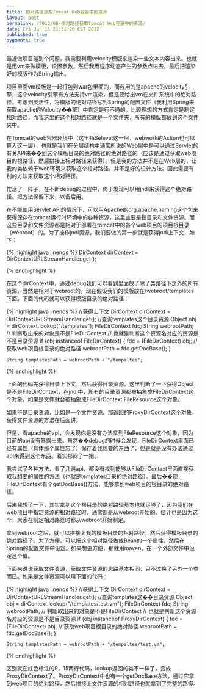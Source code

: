 ```yaml
---
title: 相对路径获取Tomcat Web容器中的资源
layout: post
permalink: /2012/06/相对路径获取Tomcat Web容器中的资源/
date: Fri Jun 15 21:31:20 CST 2012
published: true
pygments: true
---
```


最近做项目碰到个问题，我需要利用velocity模版来渲染一些文本内容出来。也就是用vm来做模版，设置参数，然后我用程序动态产生的参数点进去，最后把渲染好的模版作为String输出。

项目里面vm模版是一起打包到war包里面的，而我用的是apache的velocity引擎，这个velocity引擎有方法支持vm渲染，但是要给出vm在文件系统中的绝对路径。考虑到灵活性，将模版的绝对路径写到Spring的配置文件（我利用Spring来获取apache的Velocity��擎）中肯定是行不通的。比较理想的方式肯定是制定相对路径，而我这里的这个相对路径就是一个文件夹，所有的模版都放到这个文件夹中。

在Tomcat的web容器环境中（这里指Selevet这一层，webwork的Action也可以算入这一层），也就是我们在分层结构中通常所说的Web层中是可以通过Servlet的有关API来��到这个模版目录的绝对路径的绝对路径的（应该是通过获取web项目的根路径，然后拼接上相对路径来获得）。但是我的方法并不是在Web层的，让我的类依赖于Web环境来获取这个相对路径，并不是好的设计方法。因此需要有别的方法来获取这个相对路径。

忙活了一阵子，在不断debug的过程中，终于发现可以用jndi来获得这个绝对路径。把方法保留下来，以备后用。

在不能使用Servlet API的情况下，可以用Apache的org.apache.naming这个包来获得保存在tomcat运行时环境中的各种资源，这里主要是指目录和文件资源。而这些目录和文件资源都是相对于部署在tomcat中的各个web项目的项目根目录（webroot）的。为了操作jndi资源，我们要做的第一步就是获得jndi上下文，如下：

{% highlight java linenos %}
	DirContext dirContext = DirContextURLStreamHandler.get();

{% endhighlight %}


在这个dirContext中，通过debug我们可以看到里面放了除了类路径下之外的所有资源，当然是相对于webroot的。现在假设我们的模版放在/webroot/templates下面。下面的代码就可以获得模版目录的绝对路径：

{% highlight java linenos %}
	//获得上下文
	DirContext dirContext = DirContextURLStreamHandler.get();
	//查询templates这个目录资源
	Object obj = dirContext.lookup("/templates");
	FileDirContext fdc;
	String webrootPath;
	// 判断取出来的对象是不是FileDirContext
	// 也就是判断这个资源名对应的资源是不是目录资源
	if (obj instanceof FileDirContext) {
	    fdc = (FileDirContext) obj;
	    // 获取web项目根目录的绝对路径
	    webrootPath = fdc.getDocBase();
	}
	
	String templatesPath = webrootPath + "/tempaltes";

{% endhighlight %}


上面的代码先获得目录上下文，然后获得目录资源。这里判断了一下获得Object是不是FileDirContext，在jndi中，所有的目录资源都被抽象成FileDirContext这个对象。如果是文件就会被抽象成FileDirContext.FileResource这个对象。

如果不是目录资源，比如是一个文件资源，那返回的ProxyDirContext这个对象，获得文件资源的方法在后面讲。

但是，看apache的api，会发现你是没有办法拿到FileResource这个对象，因为目前的api没有暴露出来。虽然��debug的时候会发现，FileDirContext里面已经有属性（具体那个属性忘了）保存着我想要的东西了，但是就是没有办法通过api来得到这个东西。着实郁闷了一把。

我尝试了各种方法，看了几遍api，都没有找到能够从FileDirContext里面直接获取我想要的属性的方法（也就是templates目录的绝对路径）。最后��现FileDirContext有个getDocBase()方法，能够拿到web项目的根目录的绝对路径。

后来我想了一下，其实拿到这个根目录的绝对路径基本也就足够了，因为我们在web项目中指定资源的相对路径时，通常都是从webroot开始的。估计也是因为这个，大家在制定相对路径时都从webroot开始制定。

拿到webroot之后，就可以拼接上我的模板目录的相对路径，然后获得模板目录的绝对路径了。为了方便，可以把这个相对路径做成Bean的一个属性，然后在Spring的配置文件中设定。如果想更方便，那就用maven。在一个外部文件中设定这个值。

下面来说说获取文件资源，获取文件资源的思路基本相同，只不过换了另外一个类而已。如果是文件资源可以用下面的代码：

{% highlight java linenos %}
	//获得上下文
	DirContext dirContext = DirContextURLStreamHandler.get();
	//查询templates这��目录资源
	Object obj = dirContext.lookup("/templates/test.vm");
	FileDirContext fdc;
	String webrootPath;
	// 判断取出来的对象是不是FileDirContext
	// 也就是判断这个资源名对应的资源是不是目录资源
	if (obj instanceof ProxyDirContext) {
	    fdc = (FileDirContext) obj;
	    // 获取web项目根目录的绝对路径
	    webrootPath = fdc.getDocBase();
	}
	
	String templatesPath = webrootPath + "/tempaltes/test.vm";

{% endhighlight %}


区别就在红色标注的9，15两行代码，lookup返回的类不一样了，变成ProxyDirContext了。ProxyDirContext中也有一个getDocBase方法，通过它拿到web项目的绝对路径，然后拼接上文件资源的相对路径也就拿到了完整的路径。




